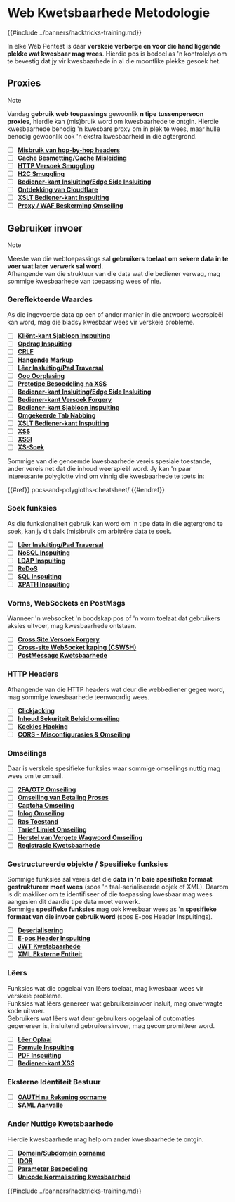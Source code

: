 # Web Kwetsbaarhede Metodologie

{{#include ../banners/hacktricks-training.md}}

In elke Web Pentest is daar **verskeie verborge en voor die hand liggende plekke wat kwesbaar mag wees**. Hierdie pos is bedoel as 'n kontrolelys om te bevestig dat jy vir kwesbaarhede in al die moontlike plekke gesoek het.

## Proxies

> [!NOTE]
> Vandag **gebruik** **web** **toepassings** gewoonlik **n tipe** **tussenpersoon** **proxies**, hierdie kan (mis)bruik word om kwesbaarhede te ontgin. Hierdie kwesbaarhede benodig 'n kwesbare proxy om in plek te wees, maar hulle benodig gewoonlik ook 'n ekstra kwesbaarheid in die agtergrond.

- [ ] [**Misbruik van hop-by-hop headers**](abusing-hop-by-hop-headers.md)
- [ ] [**Cache Besmetting/Cache Misleiding**](cache-deception/)
- [ ] [**HTTP Versoek Smuggling**](http-request-smuggling/)
- [ ] [**H2C Smuggling**](h2c-smuggling.md)
- [ ] [**Bediener-kant Insluiting/Edge Side Insluiting**](server-side-inclusion-edge-side-inclusion-injection.md)
- [ ] [**Ontdekking van Cloudflare**](../network-services-pentesting/pentesting-web/uncovering-cloudflare.md)
- [ ] [**XSLT Bediener-kant Inspuiting**](xslt-server-side-injection-extensible-stylesheet-language-transformations.md)
- [ ] [**Proxy / WAF Beskerming Omseiling**](proxy-waf-protections-bypass.md)

## **Gebruiker invoer**

> [!NOTE]
> Meeste van die webtoepassings sal **gebruikers toelaat om sekere data in te voer wat later verwerk sal word.**\
> Afhangende van die struktuur van die data wat die bediener verwag, mag sommige kwesbaarhede van toepassing wees of nie.

### **Gereflekteerde Waardes**

As die ingevoerde data op een of ander manier in die antwoord weerspieël kan word, mag die bladsy kwesbaar wees vir verskeie probleme.

- [ ] [**Kliënt-kant Sjabloon Inspuiting**](client-side-template-injection-csti.md)
- [ ] [**Opdrag Inspuiting**](command-injection.md)
- [ ] [**CRLF**](crlf-0d-0a.md)
- [ ] [**Hangende Markup**](dangling-markup-html-scriptless-injection/)
- [ ] [**Lêer Insluiting/Pad Traversal**](file-inclusion/)
- [ ] [**Oop Oorplasing**](open-redirect.md)
- [ ] [**Prototipe Besoedeling na XSS**](deserialization/nodejs-proto-prototype-pollution/#client-side-prototype-pollution-to-xss)
- [ ] [**Bediener-kant Insluiting/Edge Side Insluiting**](server-side-inclusion-edge-side-inclusion-injection.md)
- [ ] [**Bediener-kant Versoek Forgery**](ssrf-server-side-request-forgery/)
- [ ] [**Bediener-kant Sjabloon Inspuiting**](ssti-server-side-template-injection/)
- [ ] [**Omgekeerde Tab Nabbing**](reverse-tab-nabbing.md)
- [ ] [**XSLT Bediener-kant Inspuiting**](xslt-server-side-injection-extensible-stylesheet-language-transformations.md)
- [ ] [**XSS**](xss-cross-site-scripting/)
- [ ] [**XSSI**](xssi-cross-site-script-inclusion.md)
- [ ] [**XS-Soek**](xs-search/)

Sommige van die genoemde kwesbaarhede vereis spesiale toestande, ander vereis net dat die inhoud weerspieël word. Jy kan 'n paar interessante polyglotte vind om vinnig die kwesbaarhede te toets in:

{{#ref}}
pocs-and-polygloths-cheatsheet/
{{#endref}}

### **Soek funksies**

As die funksionaliteit gebruik kan word om 'n tipe data in die agtergrond te soek, kan jy dit dalk (mis)bruik om arbitrêre data te soek.

- [ ] [**Lêer Insluiting/Pad Traversal**](file-inclusion/)
- [ ] [**NoSQL Inspuiting**](nosql-injection.md)
- [ ] [**LDAP Inspuiting**](ldap-injection.md)
- [ ] [**ReDoS**](regular-expression-denial-of-service-redos.md)
- [ ] [**SQL Inspuiting**](sql-injection/)
- [ ] [**XPATH Inspuiting**](xpath-injection.md)

### **Vorms, WebSockets en PostMsgs**

Wanneer 'n websocket 'n boodskap pos of 'n vorm toelaat dat gebruikers aksies uitvoer, mag kwesbaarhede ontstaan.

- [ ] [**Cross Site Versoek Forgery**](csrf-cross-site-request-forgery.md)
- [ ] [**Cross-site WebSocket kaping (CSWSH)**](websocket-attacks.md)
- [ ] [**PostMessage Kwetsbaarhede**](postmessage-vulnerabilities/)

### **HTTP Headers**

Afhangende van die HTTP headers wat deur die webbediener gegee word, mag sommige kwesbaarhede teenwoordig wees.

- [ ] [**Clickjacking**](clickjacking.md)
- [ ] [**Inhoud Sekuriteit Beleid omseiling**](content-security-policy-csp-bypass/)
- [ ] [**Koekies Hacking**](hacking-with-cookies/)
- [ ] [**CORS - Misconfigurasies & Omseiling**](cors-bypass.md)

### **Omseilings**

Daar is verskeie spesifieke funksies waar sommige omseilings nuttig mag wees om te omseil.

- [ ] [**2FA/OTP Omseiling**](2fa-bypass.md)
- [ ] [**Omseiling van Betaling Proses**](bypass-payment-process.md)
- [ ] [**Captcha Omseiling**](captcha-bypass.md)
- [ ] [**Inlog Omseiling**](login-bypass/)
- [ ] [**Ras Toestand**](race-condition.md)
- [ ] [**Tarief Limiet Omseiling**](rate-limit-bypass.md)
- [ ] [**Herstel van Vergete Wagwoord Omseiling**](reset-password.md)
- [ ] [**Registrasie Kwetsbaarhede**](registration-vulnerabilities.md)

### **Gestructureerde objekte / Spesifieke funksies**

Sommige funksies sal vereis dat die **data in 'n baie spesifieke formaat gestruktureer moet wees** (soos 'n taal-serialiseerde objek of XML). Daarom is dit makliker om te identifiseer of die toepassing kwesbaar mag wees aangesien dit daardie tipe data moet verwerk.\
Sommige **spesifieke funksies** mag ook kwesbaar wees as 'n **spesifieke formaat van die invoer gebruik word** (soos E-pos Header Inspuitings).

- [ ] [**Deserialisering**](deserialization/)
- [ ] [**E-pos Header Inspuiting**](email-injections.md)
- [ ] [**JWT Kwetsbaarhede**](hacking-jwt-json-web-tokens.md)
- [ ] [**XML Eksterne Entiteit**](xxe-xee-xml-external-entity.md)

### Lêers

Funksies wat die opgelaai van lêers toelaat, mag kwesbaar wees vir verskeie probleme.\
Funksies wat lêers genereer wat gebruikersinvoer insluit, mag onverwagte kode uitvoer.\
Gebruikers wat lêers wat deur gebruikers opgelaai of outomaties gegenereer is, insluitend gebruikersinvoer, mag gecompromitteer word.

- [ ] [**Lêer Oplaai**](file-upload/)
- [ ] [**Formule Inspuiting**](formula-csv-doc-latex-ghostscript-injection.md)
- [ ] [**PDF Inspuiting**](xss-cross-site-scripting/pdf-injection.md)
- [ ] [**Bediener-kant XSS**](xss-cross-site-scripting/server-side-xss-dynamic-pdf.md)

### **Eksterne Identiteit Bestuur**

- [ ] [**OAUTH na Rekening oorname**](oauth-to-account-takeover.md)
- [ ] [**SAML Aanvalle**](saml-attacks/)

### **Ander Nuttige Kwetsbaarhede**

Hierdie kwesbaarhede mag help om ander kwesbaarhede te ontgin.

- [ ] [**Domein/Subdomein oorname**](domain-subdomain-takeover.md)
- [ ] [**IDOR**](idor.md)
- [ ] [**Parameter Besoedeling**](parameter-pollution.md)
- [ ] [**Unicode Normalisering kwesbaarheid**](unicode-injection/)

{{#include ../banners/hacktricks-training.md}}
